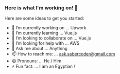 ### Here is what I'm working on! 👋

Here are some ideas to get you started:

- 🔭 I’m currently working on ... Upwork
- 🌱 I’m currently learning ... Vue.js
- 👯 I’m looking to collaborate on ... Vue.js
- 🤔 I’m looking for help with ... AWS
- 💬 Ask me about ... Anything
- 📫 How to reach me: ... ask.sabercoder@gmail.com
- 😄 Pronouns: ... He / Him
- ⚡ Fun fact: ... I am an Egyptian !

